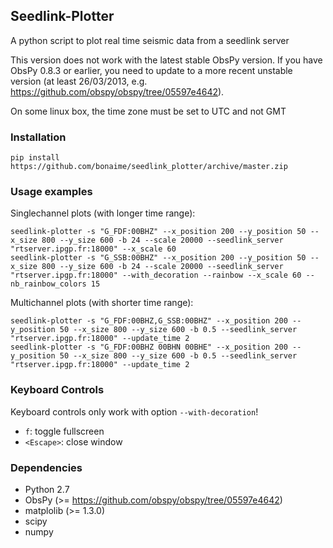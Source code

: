 ## Seedlink-Plotter

A python script to plot real time seismic data from a seedlink server

This version does not work with the latest stable ObsPy version.
If you have ObsPy 0.8.3 or earlier, you need to update to a more recent unstable version (at least 26/03/2013, e.g. https://github.com/obspy/obspy/tree/05597e4642).

On some linux box, the time zone must be set to UTC and not GMT

### Installation

    pip install https://github.com/bonaime/seedlink_plotter/archive/master.zip

### Usage examples

Singlechannel plots (with longer time range):

    seedlink-plotter -s "G_FDF:00BHZ" --x_position 200 --y_position 50 --x_size 800 --y_size 600 -b 24 --scale 20000 --seedlink_server "rtserver.ipgp.fr:18000" --x_scale 60
    seedlink-plotter -s "G_SSB:00BHZ" --x_position 200 --y_position 50 --x_size 800 --y_size 600 -b 24 --scale 20000 --seedlink_server "rtserver.ipgp.fr:18000" --with_decoration --rainbow --x_scale 60 --nb_rainbow_colors 15

Multichannel plots (with shorter time range):

    seedlink-plotter -s "G_FDF:00BHZ,G_SSB:00BHZ" --x_position 200 --y_position 50 --x_size 800 --y_size 600 -b 0.5 --seedlink_server "rtserver.ipgp.fr:18000" --update_time 2
    seedlink-plotter -s "G_FDF:00BHZ 00BHN 00BHE" --x_position 200 --y_position 50 --x_size 800 --y_size 600 -b 0.5 --seedlink_server "rtserver.ipgp.fr:18000" --update_time 2

### Keyboard Controls

Keyboard controls only work with option `--with-decoration`!

 - `f`: toggle fullscreen
 - `<Escape>`: close window

### Dependencies
 - Python 2.7
 - ObsPy (>= https://github.com/obspy/obspy/tree/05597e4642)
 - matplolib (>= 1.3.0)
 - scipy
 - numpy
